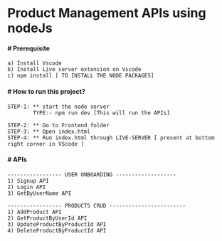 # Product Management APIs using nodeJs

#### # Prerequisite
    a) Install Vscode
    b) Install Live server extension on Vscode
    c) npm install [ TO INSTALL THE NODE PACKAGES]


#### # How to run this project?

    STEP-1: ** start the node server 
            TYPE:- npm run dev [This will run the APIs]

    STEP-2: ** Go to Frontend folder 
    STEP-3: ** Open index.html
    STEP-4: ** Run index.html through LIVE-SERVER [ present at bottom right corner in VScode ]

#### # APIs
    ----------------- USER ONBOARDING -------------------
    1) Signup API
    2) Login API
    3) GetByUserName API
    
    ----------------- PRODUCTS CRUD ------------------------
    1) AddProduct API
    2) GetProductByUserId API
    3) UpdateProductByProductId API
    4) DeleteProductByProductId API

